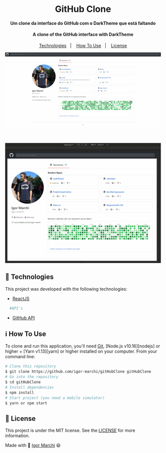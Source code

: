 <h1 align="center">
    GitHub Clone
    <br>
</h1>
<h4 align="center">
  Um clone da interface do GitHub com o DarkTheme que está faltando 
</h4>
<h4 align="center">
  A clone of the GitHub interface with DarkTheme
</h4>
<p align="center">
  <a href="#rocket-technologies">Technologies</a>&nbsp;&nbsp;&nbsp;|&nbsp;&nbsp;&nbsp;
  <a href="#information_source-how-to-use">How To Use</a>&nbsp;&nbsp;&nbsp;|&nbsp;&nbsp;&nbsp;
  <a href="#memo-license">License</a>
</p>

<p align="center">
  <img alt="App Demo" src="src/assets/gitHub/gitHubClone.gif" width='700'>
</p>

<br/>

<p align="center">
  <img alt="App Demo" src="src/assets/gitHub/gitHubResponse.gif" width='700'>
</p>

## :rocket: Technologies

This project was developed with the following technologies:

- [ReactJS](https://pt-br.reactjs.org/)

```bash
  #API's
```

- [GitHub API](https://developer.github.com/v3/repos/)

## :information_source: How To Use

To clone and run this application, you'll need [Git](https://git-scm.com), [Node.js v10.16][nodejs] or higher + [Yarn v1.13][yarn] or higher installed on your computer. From your command line:

```bash
# Clone this repository
$ git clone https://github.com/igor-marchi/gitHubClone gitHubClone
# Go into the repository
$ cd gitHubClone
# Install dependencies
$ npm install
# Start project (you need a mobile simulator)
$ yarn or npm start
```

## :memo: License

This project is under the MIT license. See the [LICENSE](https://github.com/igor-marchi/gitHubclone/blob/master/LICENSE) for more information.

Made with :purple_heart: [Igor Marchi](https://www.linkedin.com/in/igor-marchi/) :laughing:
